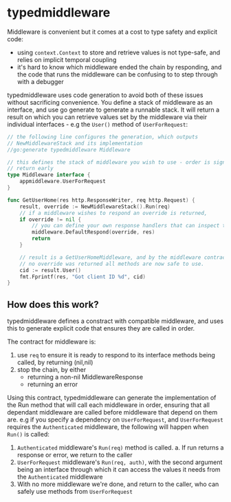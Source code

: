 # typedmiddleware

Middleware is convenient but it comes at a cost to type safety and explicit code:
- using `context.Context` to store and retrieve values is not type-safe, and relies on implicit temporal coupling
- it's hard to know which middleware ended the chain by responding, and the code that runs the middleware can be confusing to to step through with a debugger

typedmiddleware uses code generation to avoid both of these issues without sacrificing convenience. You define a stack of middleware as an interface, and use go generate to generate a runnable stack. It will return a result on which you can retrieve values set by the middleware via their individual interfaces - e.g the `User()` method of `UserForRequest`:


```go
// the following line configures the generation, which outputs 
// NewMiddlewareStack and its implementation
//go:generate typedmiddleware Middleware

// this defines the stack of middleware you wish to use - order is significant, as middleware can
// return early
type Middleware interface {
	appmiddleware.UserForRequest
}

func GetUserHome(res http.ResponseWriter, req http.Request) {
	result, override := NewMiddlewareStack().Run(req)
	// if a middleware wishes to respond an override is returned,
	if override != nil {
        // you can define your own response handlers that can inspect the response struct
		middleware.DefaultRespond(override, res)
		return
	}

	// result is a GetUserHomeMiddleware, and by the middleware contract (see below), if 
    // no override was returned all methods are now safe to use.
	cid := result.User()
	fmt.Fprintf(res, "Got client ID %d", cid)
}
```

## How does this work?

typedmiddleware defines a constract with compatible middleware, and uses this to generate explicit code that ensures they are called in order.

The contract for middleware is:
1. use `req` to ensure it is ready to respond to its interface methods being called, by returning (nil,nil)
2. stop the chain, by either
    - returning a non-nil MiddlewareResponse
    - returning an error
    
Using this contract, typedmiddleware can generate the implementation of the Run method that will call each middleware in order, ensuring that all dependant middleware are called before middleware that depend on them are. e.g if you specify a dependency on `UserForRequest`, and `UserForRequest` requires the `Authenticated` middleware, the following will happen when `Run()` is called:

1. `Authenticated` middleware's `Run(req)` method is called. 
    a. If run returns a response or error, we return to the caller
2. `UserForRequest` middleware's `Run(req, auth)`, with the second argument being an interface through which it can access the values it needs from the `Authenticated` middleware
3. With no more middleware we're done, and return to the caller, who can safely use methods from `UserForRequest`


